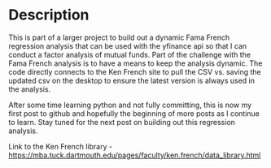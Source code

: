 # Description

This is part of a larger project to build out a dynamic Fama French regression analysis that can be used with the yfinance api so that I can conduct a factor analysis of mutual funds. Part of the challenge with the Fama French analysis is to have a means to keep the analysis dynamic. The code directly connects to the Ken French site to pull the CSV vs. saving the updated csv on the desktop to ensure the latest version is always used in the analysis.

After some time learning python and not fully committing, this is now my first post to github and hopefully the beginning of more posts as I continue to learn. Stay tuned for the next post on building out this regression analysis.

Link to the Ken French library - https://mba.tuck.dartmouth.edu/pages/faculty/ken.french/data_library.html
